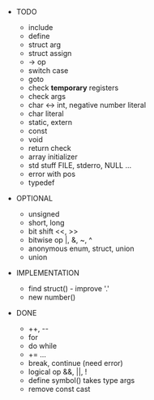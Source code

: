 * TODO
  - include
  - define
  - struct arg
  - struct assign
  - -> op
  - switch case
  - goto
  - check **temporary** registers
  - check args
  - char <-> int, negative number literal
  - char literal
  - static, extern
  - const
  - void
  - return check
  - array initializer
  - std stuff FILE, stderro, NULL ...
  - error with pos
  - typedef

* OPTIONAL
  - unsigned
  - short, long
  - bit shift <<, >>
  - bitwise op |, &, ~, ^
  - anonymous enum, struct, union
  - union

* IMPLEMENTATION
  - find struct() - improve '.'
  - new number()

* DONE
  - ++, --
  - for
  - do while
  - += ...
  - break, continue (need error)
  - logical op &&, ||, !
  - define symbol() takes type args
  - remove const cast
